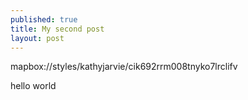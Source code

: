 ```yaml
---
published: true
title: My second post
layout: post
---
```

mapbox://styles/kathyjarvie/cik692rrm008tnyko7lrclifv


hello world